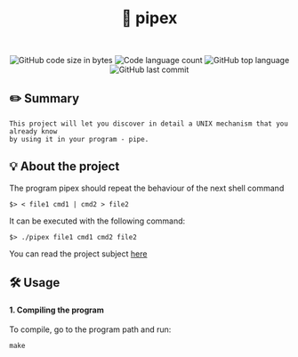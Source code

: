<h1 align="center">
📖 pipex
</h1>

<p align="center">
	<b><i></i></b><br>
</p>

<p align="center">
	<img alt="GitHub code size in bytes" src="https://img.shields.io/github/languages/code-size/jlima91/get_next_line_42?color=lightblue" />
	<img alt="Code language count" src="https://img.shields.io/github/languages/count/jlima91/get_next_line_42?color=yellow" />
	<img alt="GitHub top language" src="https://img.shields.io/github/languages/top/jlima91/get_next_line_42?color=blue" />
	<img alt="GitHub last commit" src="https://img.shields.io/github/last-commit/jlima91/get_next_line_42?color=green" />
</p>

## ✏️ Summary
```
This project will let you discover in detail a UNIX mechanism that you already know
by using it in your program - pipe.
```
## 💡 About the project

The program pipex should repeat the behaviour of the next shell command
```
$> < file1 cmd1 | cmd2 > file2
```
It can be executed with the following command:
```
$> ./pipex file1 cmd1 cmd2 file2
```
You can read the project subject [here](https://github.com/jlima91/pipex_42/blob/master/pipex.pdf)


## 🛠️ Usage

#### 1. Compiling the program

To compile, go to the program path and run:

```
make
``` 
